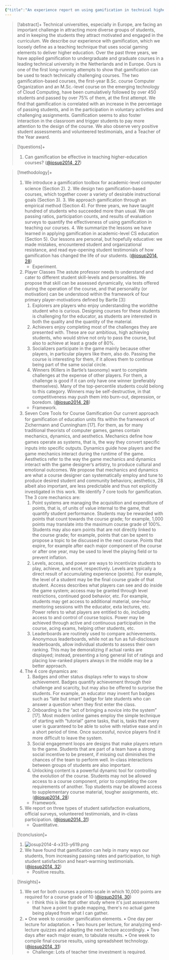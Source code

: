 ```yaml
---
{"title":"An experience report on using gamification in technical higher education","authors":["[[Alexandru Iosup]]","[[Dick Epema]]"],"date":"2014-03-05","processed":true,"tags":["gamification","computer-science"],"dg-publish":true,"created":"2024-08-30","modified":"2024-09-13","permalink":"/20-literature-notes/iosup2014/","dgPassFrontmatter":true,"updated":"2024-09-13"}
---
```



> [!abstract]+
> Technical universities, especially in Europe, are facing an important challenge in attracting more diverse groups of students, and in keeping the students they attract motivated and engaged in the curriculum. We describe our experience with gamiﬁcation, which we loosely deﬁne as a teaching technique that uses social gaming elements to deliver higher education. Over the past three years, we have applied gamiﬁcation to undergraduate and graduate courses in a leading technical university in the Netherlands and in Europe. Ours is one of the ﬁrst long-running attempts to show that gamiﬁcation can be used to teach technically challenging courses. The two gamiﬁcation-based courses, the ﬁrst-year B.Sc. course Computer Organization and an M.Sc.-level course on the emerging technology of Cloud Computing, have been cumulatively followed by over 450 students and passed by over 75% of them, at the ﬁrst attempt. We ﬁnd that gamiﬁcation is correlated with an increase in the percentage of passing students, and in the participation in voluntary activities and challenging assignments. Gamiﬁcation seems to also foster interaction in the classroom and trigger students to pay more attention to the design of the course. We also observe very positive student assessments and volunteered testimonials, and a Teacher of the Year award.

> [!questions]+
>
> 1. Can gamiﬁcation be eﬀective in teaching higher-education courses? ([@iosup2014, 27](zotero://open-pdf/library/items/RM72UCE9?page=1&annotation=GN48FIYD))

> [!methodology]+
>
> 1. We introduce a gamiﬁcation toolbox for academic-level computer science (Section 2). 2. We design two gamiﬁcation-based courses, which together cover a variety of desirable instructional goals (Section 3). 3. We approach gamiﬁcation through an empirical method (Section 4). For three years, we have taught hundred of students who succeeded more than usual. We use passing ratios, participation counts, and results of evaluation surveys to quantify the eﬀectiveness of using gamiﬁcation in teaching our courses. 4. We summarize the lessons we have learned in applying gamiﬁcation in academic-level CS education (Section 5). Our lessons are personal, but hopefully educative: we made mistakes, encountered student and organizational resistance, and read eye-opening student testimonials of how gamiﬁcation has changed the life of our students. ([@iosup2014, 28](zotero://open-pdf/library/items/RM72UCE9?page=2&annotation=SAUDLXEL))
>     - Experiment.
> 2. Player Classes The astute professor needs to understand and cater to different student skill-levels and personalities. We propose that skill can be assessed dynamically, via tests oﬀered during the operation of the course, and that personality (or motivation) can be understood within the framework of four primary player-motivations deﬁned by Bartle [3]:
>     1. Explorers are players who enjoy understanding the worldthe student who is curious. Designing courses for these students is challenging for the educator, as students are interested in both the quality and the quantity of the material.
>     2. Achievers enjoy completing most of the challenges they are presented with. These are our ambitious, high achieving students, who would strive not only to pass the course, but also to achieve at least a grade of 80%.
>     3. Socializers participate in the game mainly because other players, in particular players like them, also do. Passing the course is interesting for them, if it allows them to continue being part of the same social circle.
>     4. Winners (Killers in Bartle’s taxonomy) want to complete challenges at the expense of other players. For them, a challenge is good if it can only have one winner (preferably themselves). Many of the top-percentile students could belong to this category. Winners may be self-destructive, in that competitiveness may push them into burn-out, depression, or boredom. ([@iosup2014, 28](zotero://open-pdf/library/items/RM72UCE9?page=2&annotation=69WNR9RU))
>     - Framework.
> 3. Seven Core Tools for Course Gamiﬁcation Our current approach for gamiﬁcation of education units ﬁts within the framework of Zichermann and Cunningham [17]. For them, as for many traditional theorists of computer games, games contain mechanics, dynamics, and aesthetics. Mechanics deﬁne how games operate as systems, that is, the way they convert speciﬁc inputs into speciﬁc outputs. Dynamics guide how players and the game mechanics interact during the runtime of the game. Aesthetics refer to the way the game mechanics and dynamics interact with the game designer’s artistry, to produce cultural and emotional outcomes. We propose that mechanics and dynamics are what a course designer can systematically employ and tune to produce desired student and community behaviors; aesthetics, 28 albeit also important, are less predictable and thus not explicitly investigated in this work. We identify 7 core tools for gamiﬁcation. The 3 core mechanics are:
>     1. Point systems are managing the acquisition and expenditure of points, that is, of units of value internal to the game, that quantify student performance. Students may be rewarded with points that count towards the course grade; for example, 1,000 points may translate into the maximum course grade of 100%. Students may also earn points that are not directly linked to the course grade; for example, points that can be spent to propose a topic to be discussed in the next course. Points that expire, for example after each major component of the course or after one year, may be used to level the playing ﬁeld or to prevent inﬂation.
>     2. Levels, access, and power are ways to incentivize students to play, achieve, and excel, respectively. Levels are typically a direct result of accumulating experience (points). For example, the level of a student may be the ﬁnal course grade of that student. Access describes what players can see and do inside the game system; access may be granted through level restrictions, continued good behavior, etc. For example, students may get access to additional material, one-hour mentoring sessions with the educator, exta lectures, etc. Power refers to what players are entitled to do, including access to and control of course topics. Power may be achieved through active and continuous participation in the course, acing exams, helping other students, etc.
>     3. Leaderboards are routinely used to compare achievements. Anonymous leaderboards, while not as fun as full-disclosure leaderboards, allow individual students to assess their own ranking. This may be demoralizing if actual ranks are displayed; instead, presenting a long general list of ratings and placing low-ranked players always in the middle may be a better approach.
> 4. The 4 core dynamics are:
>     1. Badges and other status displays refer to ways to show achievement. Badges quantify achievement through their challenge and scarcity, but may also be oﬀered to surprise the students. For example, an educator may invent fun badges such as “late but smart” badge for late students who can answer a question when they ﬁrst enter the class.
>     2. Onboarding is the “act of bringing a novice into the system” [17]. Most modern online games employ the simple technique of starting with “tutorial” game tasks, that is, tasks that every user is guaranteed to be able to solve with relative ease and in a short period of time. Once successful, novice players ﬁnd it more diﬃcult to leave the system.
>     3. Social engagement loops are designs that make players return to the game. Students that are part of a team have a strong social incentive to be present, if missing out diminishes the chances of the team to perform well. In-class interactions between groups of students are also important.
>     4. Unlocking content is a powerful dynamic tool for controlling the evolution of the course. Students may not be allowed access to a course component, prior to completing the core requirements of another. Top students may be allowed access to supplementary course material, tougher assignments, etc. ([@iosup2014, 28](zotero://open-pdf/library/items/RM72UCE9?page=2&annotation=IQZF5SDV))
>     - Framework.
> 5. We report on three types of student satisfaction evaluations, oﬃcial surveys, volunteered testimonials, and in-class participation. ([@iosup2014, 31](zotero://open-pdf/library/items/RM72UCE9?page=5&annotation=4CLK7DTG))
>     - Quantitative.

> [!conclusion]+
>
> 1. ![iosup2014-4-x313-y619.png](/img/user/00%20System/Assets/iosup2014-4-x313-y619.png)
> 2. We have found that gamiﬁcation can help in many ways our students, from increasing passing rates and participation, to high student satisfaction and heart-warming testimonials. ([@iosup2014, 32](zotero://open-pdf/library/items/RM72UCE9?page=6&annotation=JBZ2PVEP))
>     - Positive results.

> [!insights]+
>
> 1. We set for both courses a points-scale in which 10,000 points are required for a course grade of 10 ([@iosup2014, 30](zotero://open-pdf/library/items/RM72UCE9?page=4&annotation=67FW5KLY))
>     - I think this is like that other study where it's just assessments that have a point to grade mapping, there's no actual game being played from what I can gather.
> 2. • One week to consider gamiﬁcation elements. • One day per lecture for adaptation. • Two hours per lecture, for analyzing end-lecture quizzes and adapting the next lecture accordingly. • Two days after each major exam, to tabulate results. • One week to compile ﬁnal course results, using spreadsheet technology. ([@iosup2014, 31](zotero://open-pdf/library/items/RM72UCE9?page=5&annotation=KG5MTC49))
>     - Challenge: Lots of teacher time investment is required.
